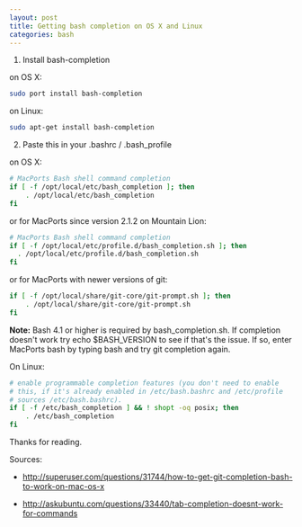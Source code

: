 ```yaml
---
layout: post
title: Getting bash completion on OS X and Linux
categories: bash
---
```


1. Install bash-completion

on OS X:

```sh
sudo port install bash-completion
```

on Linux:

```sh
sudo apt-get install bash-completion
```

2. Paste this in your .bashrc / .bash_profile

on OS X:

```sh
# MacPorts Bash shell command completion
if [ -f /opt/local/etc/bash_completion ]; then
    . /opt/local/etc/bash_completion
fi
```

or for MacPorts since version 2.1.2 on Mountain Lion:

```sh
# MacPorts Bash shell command completion
if [ -f /opt/local/etc/profile.d/bash_completion.sh ]; then
  . /opt/local/etc/profile.d/bash_completion.sh
fi
```

or for MacPorts with newer versions of git:

```sh
if [ -f /opt/local/share/git-core/git-prompt.sh ]; then
    . /opt/local/share/git-core/git-prompt.sh
fi
```

**Note:** Bash 4.1 or higher is required by bash_completion.sh. If completion doesn't work try echo $BASH_VERSION to see if that's the issue. If so, enter MacPorts bash by typing bash and try git completion again.

On Linux:

```sh
# enable programmable completion features (you don't need to enable
# this, if it's already enabled in /etc/bash.bashrc and /etc/profile
# sources /etc/bash.bashrc).
if [ -f /etc/bash_completion ] && ! shopt -oq posix; then
    . /etc/bash_completion
fi
```

Thanks for reading.

Sources:

- http://superuser.com/questions/31744/how-to-get-git-completion-bash-to-work-on-mac-os-x

- http://askubuntu.com/questions/33440/tab-completion-doesnt-work-for-commands
